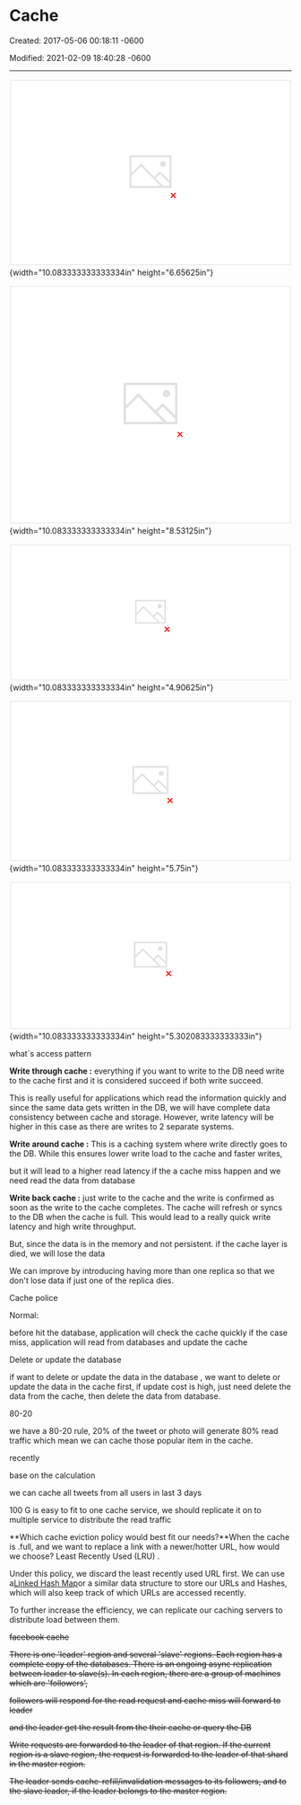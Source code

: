 # Cache

Created: 2017-05-06 00:18:11 -0600

Modified: 2021-02-09 18:40:28 -0600

---

![Memcached DB 1 class UserService: 2 3 4 5 6 7 8 9 lø 11 12 13 14 15 def def getUser(self, user_id): key --- "user: :xs" user_id user = cache.get(key) if user: return user user = database. cache. set(key, user) return user setUser(se1f, user): key "user: user. id cache. delete(key) database. set(user) ](../../media/Memeory-Cache-Cache-image1.png){width="10.083333333333334in" height="6.65625in"}



![Memcached 1 2 3 4 5 6 7 8 9 10 11 12 13 14 15 16 17 18 19 20 cache. is a key" , cache. is a key") "this is a value" cache. set( "foo", 1, tt1-6Ø) cache. get(" foo") # wait for 60 seconds cache. get(" foo" ) null cache. set( "bar", "2") cache. get( " bar") # for some "this is a value") reason like out of memory # "bar" may be evicted by cache cache. get(" bar") null ](../../media/Memeory-Cache-Cache-image2.png){width="10.083333333333334in" height="8.53125in"}



![Memcached 如 何 优 亻 匕 DB 的 查 询 cache. set( key, user) / / 此 时 database 挂 了 database.set(user) 乛 失 败 此 时 会 造 成 cache 和 database 的 数 据 不 一 致 。 导 致 下 一 次 get 的 时 候 得 到 的 是 cache 里 的 脏 数 据 。 cache.delete(key) / / 此 时 database 挂 了 database.set(user) 乛 失 败 这 种 情 况 下 ， 不 会 出 现 数 据 不 一 致 ， 只 是 cache 里 被 删 除 了 key, 下 次 需 要 重 新 ad 。 用 户 会 收 到 修 改 信 息 失 败 的 提 示 ， 用 户 自 己 可 以 选 择 再 点 一 次 " 保 存 " 进 行 重 试 。 ](../../media/Memeory-Cache-Cache-image3.png){width="10.083333333333334in" height="4.90625in"}



![Cache Aside DB Cache DB : Memcached + MySQL Web Server DB Cache ](../../media/Memeory-Cache-Cache-image4.png){width="10.083333333333334in" height="5.75in"}



![Cache Through 服 务 器 只 和 Cache 沟 通 Cache 负 责 DB 去 沟 通 ， 把 数 据 持 久 化 业 界 典 型 代 表 ． Redis （ 可 以 理 解 为 Redis 里 包 含 了 一 个 Cache 和 一 个 DB) Web Server Cache DB ](../../media/Memeory-Cache-Cache-image5.png){width="10.083333333333334in" height="5.302083333333333in"}





what`s access pattern



**Write through cache :** everything if you want to write to the DB need write to the cache first and it is considered succeed if both write succeed.



This is really useful for applications which read the information quickly and since the same data gets written in the DB, we will have complete data consistency between cache and storage. However, write latency will be higher in this case as there are writes to 2 separate systems.



**Write around cache :** This is a caching system where write directly goes to the DB. While this ensures lower write load to the cache and faster writes,



but it will lead to a higher read latency if the a cache miss happen and we need read the data from database











**Write back cache :** just write to the cache and the write is confirmed as soon as the write to the cache completes. The cache will refresh or syncs to the DB when the cache is full. This would lead to a really quick write latency and high write throughput.



But, since the data is in the memory and not persistent. if the cache layer is died, we will lose the data

We can improve by introducing having more than one replica so that we don't lose data if just one of the replica dies.









Cache police



Normal:



before hit the database, application will check the cache quickly if the case miss, application will read from databases and update the cache



Delete or update the database



if want to delete or update the data in the database , we want to delete or update the data in the cache first, if update cost is high, just need delete the data from the cache, then delete the data from database.





80-20



we have a 80-20 rule, 20% of the tweet or photo will generate 80% read traffic which mean we can cache those popular item in the cache.





recently



base on the calculation



we can cache all tweets from all users in last 3 days



100 G is easy to fit to one cache service, we should replicate it on to multiple service to distribute the read traffic







**Which cache eviction policy would best fit our needs?**When the cache is .full, and we want to replace a link with a newer/hotter URL, how would we choose? Least Recently Used (LRU) .



Under this policy, we discard the least recently used URL first. We can use a[Linked Hash Map](https://docs.oracle.com/javase/7/docs/api/java/util/LinkedHashMap.html)or a similar data structure to store our URLs and Hashes, which will also keep track of which URLs are accessed recently.

To further increase the efficiency, we can replicate our caching servers to distribute load between them.





~~facebook cache~~





~~There is one 'leader' region and several 'slave' regions. Each region has a complete copy of the databases. There is an ongoing async replication between leader to slave(s). In each region, there are a group of machines which are 'followers',~~



~~followers will respond for the read request and cache miss will forward to leader~~

~~and the leader get the result from the their cache or query the DB~~



~~Write requests are forwarded to the leader of that region. If the current region is a slave region, the request is forwarded to the leader of that shard in the master region.~~





~~The leader sends cache-refill/invalidation messages to its followers, and to the slave leader, if the leader belongs to the master region.~~













